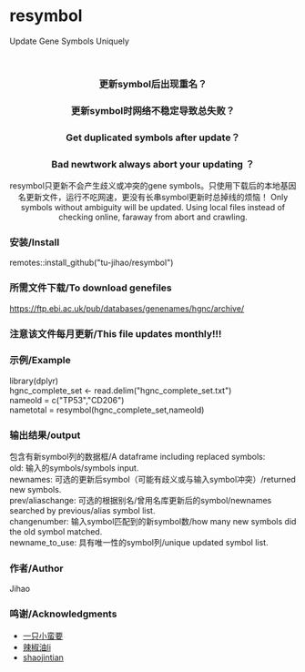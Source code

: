 

# resymbol

Update Gene Symbols Uniquely

<br />

<p align="center">
  <h3 align="center">更新symbol后出现重名？</h3>
  <h3 align="center">更新symbol时网络不稳定导致总失败？</h3>
  <h3 align="center">Get duplicated symbols after update？</h3>
  <h3 align="center">Bad newtwork always abort your updating ？</h3>


  
  <p align="center">
    resymbol只更新不会产生歧义或冲突的gene symbols。只使用下载后的本地基因名更新文件，运行不吃网速，更没有长串symbol更新时总掉线的烦恼！  
    Only symbols without ambiguity will be updated. Using local files instead of checking online, faraway from abort and crawling.  
    <br />

  </p>

</p>


### 安装/Install
remotes::install_github("tu-jihao/resymbol")
 
### 所需文件下载/To download genefiles

https://ftp.ebi.ac.uk/pub/databases/genenames/hgnc/archive/  
### 注意该文件每月更新/This file updates monthly!!!

### 示例/Example
library(dplyr)  
hgnc_complete_set <- read.delim("hgnc_complete_set.txt")  
nameold = c("TP53","CD206")  
nametotal = resymbol(hgnc_complete_set,nameold)

### 输出结果/output
包含有新symbol列的数据框/A dataframe including replaced symbols:  
old: 输入的symbols/symbols input.  
newnames: 可选的更新后symbol（可能有歧义或与输入symbol冲突）/returned new symbols.   
prev/aliaschange: 可选的根据别名/曾用名库更新后的symbol/newnames searched by previous/alias symbol list.   
changenumber: 输入symbol匹配到的新symbol数/how many new symbols did the old symbol matched.   
newname_to_use: 具有唯一性的symbol列/unique updated symbol list.  


### 作者/Author
Jihao

### 鸣谢/Acknowledgments


- [一只小蛮要](https://blog.csdn.net/weixin_43843918/article/details/129395318?spm=1001.2014.3001.5501)
- [辣椒油li](https://blog.csdn.net/lijianyi0219/article/details/116297423)
- [shaojintian](https://github.com/shaojintian/Best_README_template)


<!-- links -->
[your-project-path]:shaojintian/Best_README_template
[contributors-shield]: https://img.shields.io/github/contributors/shaojintian/Best_README_template.svg?style=flat-square
[contributors-url]: https://github.com/shaojintian/Best_README_template/graphs/contributors
[forks-shield]: https://img.shields.io/github/forks/shaojintian/Best_README_template.svg?style=flat-square
[forks-url]: https://github.com/shaojintian/Best_README_template/network/members
[stars-shield]: https://img.shields.io/github/stars/shaojintian/Best_README_template.svg?style=flat-square
[stars-url]: https://github.com/shaojintian/Best_README_template/stargazers
[issues-shield]: https://img.shields.io/github/issues/shaojintian/Best_README_template.svg?style=flat-square
[issues-url]: https://img.shields.io/github/issues/shaojintian/Best_README_template.svg
[license-shield]: https://img.shields.io/github/license/shaojintian/Best_README_template.svg?style=flat-square
[license-url]: https://github.com/shaojintian/Best_README_template/blob/master/LICENSE.txt
[linkedin-shield]: https://img.shields.io/badge/-LinkedIn-black.svg?style=flat-square&logo=linkedin&colorB=555
[linkedin-url]: https://linkedin.com/in/shaojintian




